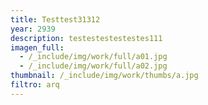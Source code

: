 ```yaml
---
title: Testtest31312
year: 2939
description: testestestestestes111
imagen_full:
  - /_include/img/work/full/a01.jpg
  - /_include/img/work/full/a02.jpg
thumbnail: /_include/img/work/thumbs/a.jpg
filtro: arq
---
```


